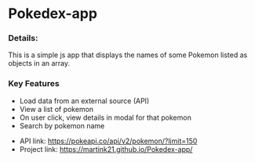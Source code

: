 # Pokedex-app

### Details:

This is a simple js app that displays the names of some Pokemon listed as objects in an array.
 
 
### Key Features
- Load data from an external source (API)
- View a list of pokemon
- On user click, view details in modal for that pokemon
- Search by pokemon name

* API link: https://pokeapi.co/api/v2/pokemon/?limit=150 
* Project link: https://martink21.github.io/Pokedex-app/
